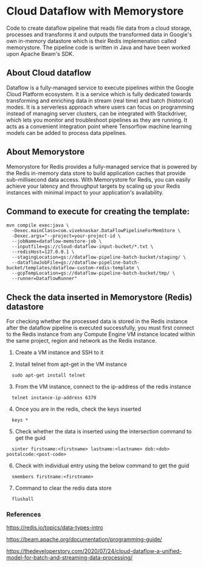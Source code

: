 # Cloud Dataflow with Memorystore 

Code to create dataflow pipeline that reads file data from a cloud storage, processes and transforms it and outputs the transformed data in Google's own in-memory datastore which is their Redis implemenation called memorystore. The pipeline code is written in Java and have been worked upon Apache Beam's SDK.

## About Cloud dataflow
Dataflow is a fully-managed service to execute pipelines within the Google Cloud Platform ecosystem. It is a service which is fully dedicated towards transforming and enriching data in stream (real time) and batch (historical) modes. It is a serverless approach where users can focus on programming instead of managing server clusters, can be integrated with Stackdriver, which lets you monitor and troubleshoot pipelines as they are running. It acts as a convenient integration point where Tensorflow machine learning models can be added to process data pipelines.

## About Memorystore
Memorystore for Redis provides a fully-managed service that is powered by the Redis in-memory data store to build application caches that provide sub-millisecond data access.
With Memorystore for Redis, you can easily achieve your latency and throughput targets by scaling up your Redis instances with minimal impact to your application's availability.

## Command to execute for creating the template:

```
mvn compile exec:java \
  -Dexec.mainClass=com.viveknaskar.DataFlowPipelineForMemStore \
  -Dexec.args="--project=your-project-id \
  --jobName=dataflow-memstore-job \
  --inputfile=gs://cloud-dataflow-input-bucket/*.txt \
  --redisHost=127.0.0.1 \
  --stagingLocation=gs://dataflow-pipeline-batch-bucket/staging/ \
  --dataflowJobFile=gs://dataflow-pipeline-batch-bucket/templates/dataflow-custom-redis-template \
  --gcpTempLocation=gs://dataflow-pipeline-batch-bucket/tmp/ \
  --runner=DataflowRunner"
```

## Check the data inserted in Memorystore (Redis) datastore
For checking whether the processed data is stored in the Redis instance after the dataflow pipeline is executed successfully, you must first connect to the Redis instance from any Compute Engine VM instance located within the same project, region and network as the Redis instance.

1) Create a VM instance and SSH to it

2) Install telnet from apt-get in the VM instance
```
  sudo apt-get install telnet
```
3) From the VM instance, connect to the ip-address of the redis instance
```
  telnet instance-ip-address 6379
```
4) Once you are in the redis, check the keys inserted
```
  keys *
```
5) Check whether the data is inserted using the intersection command to get the guid
```
  sinter firstname:<firstname> lastname:<lastname> dob:<dob> postalcode:<post-code>
```
6) Check with individual entry using the below command to get the guid
```
  smembers firstname:<firstname>
```
7) Command to clear the redis data store
```
  flushall
```

### References

https://redis.io/topics/data-types-intro 

https://beam.apache.org/documentation/programming-guide/

https://thedeveloperstory.com/2020/07/24/cloud-dataflow-a-unified-model-for-batch-and-streaming-data-processing/ 

